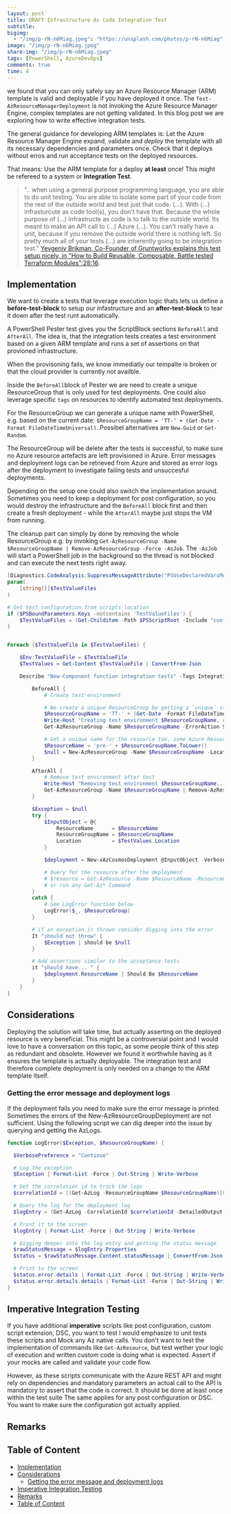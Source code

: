 ```yaml
---
layout: post
title: DRAFT Infrastructure As Code Integration Test
subtitle:
bigimg:
  - "/img/p-rN-n6Miag.jpeg": "https://unsplash.com/photos/p-rN-n6Miag"
image: "/img/p-rN-n6Miag.jpeg"
share-img: "/img/p-rN-n6Miag.jpeg"
tags: [PowerShell, AzureDevOps]
comments: true
time: 4
---
```


we found that you can only safely say an Azure Resource Manager (ARM) template is valid and deployable if you have deployed it once.
The `Test-AzResourceManagerDeployment` is not invoking the Azure Resource Manager Engine, complex templates are not getting validated. In this blog post we are exploring how to write effective integration tests.

The general guidance for developing ARM templates is: Let the Azure Resource Manager Engine expand, validate and _deploy_ the template with all its necessary dependencies and parameters once. Check that it deploys without erros and run acceptance tests on the deployed resources.

That means: Use the ARM template for a deploy **at least** once!
This might be refereed to a system or **Integration Test**. 

> ".. when using a general purpose programming language, you are able to do unit testing. You are able to isolate some part of your code from the rest of the outside world and test just that code. (...). With (...) infrasturcute as code tool(s), you don't have that. Because the whole purpose of (...)  infrastructe as code is to talk to the outside world. Its meant to make an API call to (...) Azure (...). You can't really have a unit, because if you remove the outside world there is nothing left. So pretty much all of your tests (...) are inherently going to be integration test."
[Yevgeniy Brikman, Co-Founder of Gruntworks explains this test setup nicely, in "How to Build Reusable, Composable, Battle tested Terraform Modules":28:16](https://youtu.be/LVgP63BkhKQ?t=1696). 

## Implementation

We want to create a tests that leverage execution logic thats lets us define a **before-test-block** to setup our infastructure and an **after-test-block** to tear it down after the test runt automatically.

A PowerShell Pester test gives you the ScriptBlock sections `BeforeAll` and `AfterAll`.
The idea is, that the integration tests creates a test environment based on a given ARM template and runs a set of assertions on that provioned infrastructure.

When the provisoning fails, we know immediatly our tempalte is broken or that the cloud provider is currently not availble. 

Inside the `BeforeAll`block of Pester we are need to create a unique ResourceGroup that is only used for test deployments. One could also leverage specific `tags` on resources to identify automated test deployments.

For the ResourceGroup we can generate a unique name with PowerShell, e.g. based on the current date: `$ResourceGroupName = 'TT-' + (Get-Date -Format FileDateTimeUniversal)`. Possibel alternatives are `New-Guid` or `Get-Random`.

The ResourceGroup will be delete after the tests is successful, to make sure no Azure resource artefacts are left provisioned in Azure. Error messages and deployment logs can be retrieved from Azure and stored as error logs after the deployment to investigate failing tests and unsuccesful deployments.

Depending on the setup one could also switch the implementation around. 
Sometimes you need to keep a deployment for post configuration, so you would destroy the infrastructure and the `BeforeAll` block first and then create a fresh deployment - while the `AfterAll` maybe just stops the VM from running.

The cleanup part can simply by done by removing the whole ResourceGroup e.g. by invoking `Get-AzResourceGroup -Name $ResourceGroupName | Remove-AzResourceGroup -Force -AsJob`.
The `-AsJob` will start a PowerShell job in the background so the thread is not blocked and can execute the next tests right away.

```powershell
[Diagnostics.CodeAnalysis.SuppressMessageAttribute("PSUseDeclaredVarsMoreThanAssignments", "", Justification = "Variables are used inside Pester blocks.")]
param(
    [string[]]$TestValueFiles
)

# Get test configuration from scripts location
if ($PSBoundParameters.Keys -notcontains 'TestValueFiles') {
    $TestValueFiles = (Get-Childitem -Path $PSScriptRoot -Include "config.*.json" -Recurse).FullName
}


Foreach ($TestValueFile in $TestValueFiles) {

    $Env:TestValueFile = $TestValueFile
    $TestValues = Get-Content $TestValueFile | ConvertFrom-Json

    Describe "New-Component function integration tests" -Tags Integration, Build {

        BeforeAll {
            # Create test environment

            # We create a unique ResourceGroup by getting a `unique` string base on the date 20190824T1830434620Z, the file date time universal has 20 characters
            $ResourceGroupName = 'TT-' + (Get-Date -Format FileDateTimeUniversal)
            Write-Host "Creating test environment $ResourceGroupName, cleanup..."
            Get-AzResourceGroup -Name $ResourceGroupName -ErrorAction SilentlyContinue | Remove-AzResourceGroup -Force

            # Get a unique name for the resource too, some Azure Resources have a limitation of 24 characters, consider 20 for the unique string.
            $ResourceName = 'pre-' + $ResourceGroupName.ToLower()
            $null = New-AzResourceGroup -Name $ResourceGroupName -Location 'WestEurope'
        }

        AfterAll {
            # Remove test environment after test
            Write-Host "Removing test environment $ResourceGroupName..."
            Get-AzResourceGroup -Name $ResourceGroupName | Remove-AzResourceGroup -Force -AsJob
        }

        $Exception = $null
        try {
            $InputObject = @{
                ResourceName      = $ResourceName
                ResourceGroupName = $ResourceGroupName
                Location          = $TestValues.Location
            }

            $deployment = New-xAzCosmosDeployment @InputObject -Verbose

            # Query for the resource after the deployment
            # $resource = Get-AzResource -Name $ResourceName -ResourceGroupName $ResourceGroupName
            # or run any Get-Az* Command
        }
        catch {
            # See LogError function below
            LogError($_, $ResourceGroup)
        }

        # if an exception is thrown consider digging into the error
        It "should not throw" {
            $Exception | should be $null
        }

        # Add assertions similar to the acceptance tests
        it "should have... " {
            $deployment.ResourceName | Should Be $ResourceName
        }
    }
}
```

## Considerations

Deploying the solution will take time, but actually asserting on the deployed resource is very beneficial.
This might be a controversial point and I would love to have a conversation on this topic, as some people think of this step as redundant and obsolete.
However we found it worthwhile having as it ensures the template is actually deployable.
The integration test and therefore complete deployment is only needed on a change to the ARM template itself.

### Getting the error message and deployment logs

If the deployment fails you need to make sure the error message is printed.
Sometimes the errors of the New-AzResourceGroupDeployment are not sufficient.
Using the following script we can dig deeper into the issue by querying and getting the AzLogs.

```powershell
function LogError($Exception, $ResourceGroupName) {

  $VerbosePreference = "Continue"

  # Log the exception
  $Exception | Format-List -Force | Out-String | Write-Verbose

  # Get the correlation id to track the logs
  $correlationId = ((Get-AzLog -ResourceGroupName $ResourceGroupName)[0]).CorrelationId

  # Query the log for the deployment log
  $logEntry = (Get-AzLog -CorrelationId $correlationId -DetailedOutput)

  # Print it to the screen
  $logEntry | Format-List -Force | Out-String | Write-Verbose

  # Digging deeper into the log entry and getting the status message
  $rawStatusMessage = $logEntry.Properties
  $status = $rawStatusMessage.Content.statusMessage | ConvertFrom-Json

  # Print to the screen
  $status.error.details | Format-List -Force | Out-String | Write-Verbose
  $status.error.details.details | Format-List -Force | Out-String | Write-Verbose
}
```

## Imperative Integration Testing

If you have additional **imperative** scripts like post configuration, custom script extension, DSC, you want to test I would emphasize to unit tests these scripts and Mock any Az native calls.
You don't want to test the implementation of commands like `Get-AzResource`, but test wether your logic of execution and written custom code is doing what is expected.
Assert if your mocks are called and validate your code flow.

However, as these scripts communicate with the Azure REST API and might rely on dependencies and mandatory parameters an actual call to the API is mandatory to assert that the code is correct.
It should be done at least once within the test suite
The same applies for any post configuration or DSC.
You want to make sure the configuration got actually applied.

## Remarks

## Table of Content

- [Implementation](#implementation)
- [Considerations](#considerations)
  - [Getting the error message and deployment logs](#getting-the-error-message-and-deployment-logs)
- [Imperative Integration Testing](#imperative-integration-testing)
- [Remarks](#remarks)
- [Table of Content](#table-of-content)
